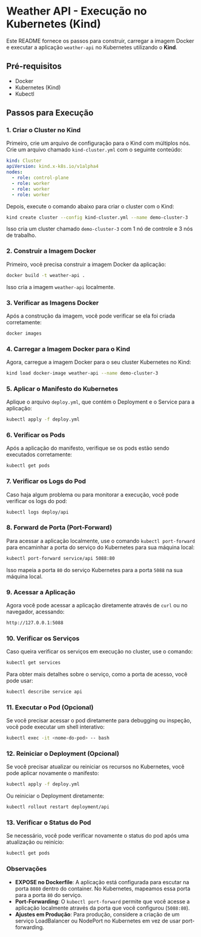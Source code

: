 # Weather API - Execução no Kubernetes (Kind)

Este README fornece os passos para construir, carregar a imagem Docker e executar a aplicação `weather-api` no Kubernetes utilizando o **Kind**.

## Pré-requisitos

- Docker
- Kubernetes (Kind)
- Kubectl

## Passos para Execução

### 1. Criar o Cluster no Kind

Primeiro, crie um arquivo de configuração para o Kind com múltiplos nós. Crie um arquivo chamado `kind-cluster.yml` com o seguinte conteúdo:

```yaml
kind: Cluster
apiVersion: kind.x-k8s.io/v1alpha4
nodes:
  - role: control-plane
  - role: worker
  - role: worker
  - role: worker
```

Depois, execute o comando abaixo para criar o cluster com o Kind:

```bash
kind create cluster --config kind-cluster.yml --name demo-cluster-3
```

Isso cria um cluster chamado `demo-cluster-3` com 1 nó de controle e 3 nós de trabalho.

### 2. Construir a Imagem Docker

Primeiro, você precisa construir a imagem Docker da aplicação:

```bash
docker build -t weather-api .
```

Isso cria a imagem `weather-api` localmente.

### 3. Verificar as Imagens Docker

Após a construção da imagem, você pode verificar se ela foi criada corretamente:

```bash
docker images
```

### 4. Carregar a Imagem Docker para o Kind

Agora, carregue a imagem Docker para o seu cluster Kubernetes no Kind:

```bash
kind load docker-image weather-api --name demo-cluster-3
```

### 5. Aplicar o Manifesto do Kubernetes

Aplique o arquivo `deploy.yml`, que contém o Deployment e o Service para a aplicação:

```bash
kubectl apply -f deploy.yml
```

### 6. Verificar os Pods

Após a aplicação do manifesto, verifique se os pods estão sendo executados corretamente:

```bash
kubectl get pods
```

### 7. Verificar os Logs do Pod

Caso haja algum problema ou para monitorar a execução, você pode verificar os logs do pod:

```bash
kubectl logs deploy/api
```

### 8. Forward de Porta (Port-Forward)

Para acessar a aplicação localmente, use o comando `kubectl port-forward` para encaminhar a porta do serviço do Kubernetes para sua máquina local:

```bash
kubectl port-forward service/api 5088:80
```

Isso mapeia a porta `80` do serviço Kubernetes para a porta `5088` na sua máquina local.

### 9. Acessar a Aplicação

Agora você pode acessar a aplicação diretamente através de `curl` ou no navegador, acessando:

```bash
http://127.0.0.1:5088
```

### 10. Verificar os Serviços

Caso queira verificar os serviços em execução no cluster, use o comando:

```bash
kubectl get services
```

Para obter mais detalhes sobre o serviço, como a porta de acesso, você pode usar:

```bash
kubectl describe service api
```

### 11. Executar o Pod (Opcional)

Se você precisar acessar o pod diretamente para debugging ou inspeção, você pode executar um shell interativo:

```bash
kubectl exec -it <nome-do-pod> -- bash
```

### 12. Reiniciar o Deployment (Opcional)

Se você precisar atualizar ou reiniciar os recursos no Kubernetes, você pode aplicar novamente o manifesto:

```bash
kubectl apply -f deploy.yml
```

Ou reiniciar o Deployment diretamente:

```bash
kubectl rollout restart deployment/api
```

### 13. Verificar o Status do Pod

Se necessário, você pode verificar novamente o status do pod após uma atualização ou reinício:

```bash
kubectl get pods
```

### Observações

- **EXPOSE no Dockerfile**: A aplicação está configurada para escutar na porta `8080` dentro do container. No Kubernetes, mapeamos essa porta para a porta `80` do serviço.
- **Port-Forwarding**: O `kubectl port-forward` permite que você acesse a aplicação localmente através da porta que você configurou (`5088:80`).
- **Ajustes em Produção**: Para produção, considere a criação de um serviço LoadBalancer ou NodePort no Kubernetes em vez de usar port-forwarding.
